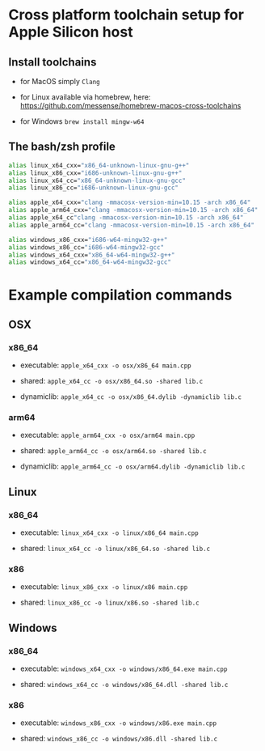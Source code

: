 # Cross platform toolchain setup for Apple Silicon host

## Install toolchains 
- for MacOS simply `Clang`

- for Linux available via homebrew, here:
https://github.com/messense/homebrew-macos-cross-toolchains

- for Windows
`brew install mingw-w64`

## The bash/zsh profile
```zsh
alias linux_x64_cxx="x86_64-unknown-linux-gnu-g++"
alias linux_x86_cxx="i686-unknown-linux-gnu-g++"
alias linux_x64_cc="x86_64-unknown-linux-gnu-gcc"
alias linux_x86_cc="i686-unknown-linux-gnu-gcc"

alias apple_x64_cxx="clang -mmacosx-version-min=10.15 -arch x86_64"
alias apple_arm64_cxx="clang -mmacosx-version-min=10.15 -arch x86_64"
alias apple_x64_cc"clang -mmacosx-version-min=10.15 -arch x86_64"
alias apple_arm64_cc="clang -mmacosx-version-min=10.15 -arch x86_64"

alias windows_x86_cxx="i686-w64-mingw32-g++"
alias windows_x86_cc="i686-w64-mingw32-gcc"
alias windows_x64_cxx="x86_64-w64-mingw32-g++"
alias windows_x64_cc="x86_64-w64-mingw32-gcc"
```

# Example compilation commands
## OSX
### x86_64
- executable: `apple_x64_cxx -o osx/x86_64 main.cpp`

- shared: `apple_x64_cc -o osx/x86_64.so -shared lib.c`

- dynamiclib: `apple_x64_cc -o osx/x86_64.dylib -dynamiclib lib.c`
### arm64
- executable: `apple_arm64_cxx -o osx/arm64 main.cpp`

- shared: `apple_arm64_cc -o osx/arm64.so -shared lib.c`

- dynamiclib: `apple_arm64_cc -o osx/arm64.dylib -dynamiclib lib.c`

## Linux
### x86_64
- executable: `linux_x64_cxx -o linux/x86_64 main.cpp`

- shared: `linux_x64_cc -o linux/x86_64.so -shared lib.c`
### x86
- executable: `linux_x86_cxx -o linux/x86 main.cpp`

- shared: `linux_x86_cc -o linux/x86.so -shared lib.c`

## Windows
### x86_64
- executable: `windows_x64_cxx -o windows/x86_64.exe main.cpp`

- shared: `windows_x64_cc -o windows/x86_64.dll -shared lib.c`
### x86
- executable: `windows_x86_cxx -o windows/x86.exe main.cpp`

- shared: `windows_x86_cc -o windows/x86.dll -shared lib.c`

